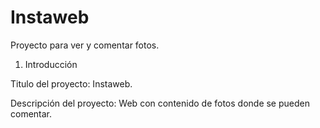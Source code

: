 # Instaweb
Proyecto para ver y comentar fotos.

1. Introducción

Titulo del proyecto: Instaweb.

Descripción del proyecto: Web con contenido de fotos donde se pueden comentar.

